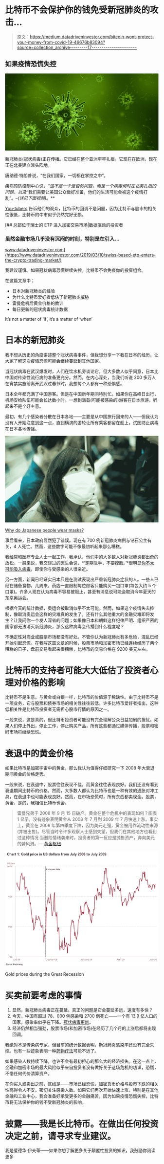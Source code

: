 # 比特币不会保护你的钱免受新冠肺炎的攻击…

> 原文：<https://medium.datadriveninvestor.com/bitcoin-wont-protect-your-money-from-covid-19-46676b83094?source=collection_archive---------17----------------------->

## 如果疫情恐慌失控

![](img/865346755271afaf9eedf12b51ea8445.png)

新冠肺炎(冠状病毒)正在传播。它已经在整个亚洲牢牢扎根。它现在在欧洲，现在正在北美建立滩头阵地。

唐纳德·特朗普说，“在我们国家，一切都在掌控之中”。

疾病预防控制中心说，*“这不是一个是否的问题，而是一个病毒何时在北美扎根的问题，以及*“我们需要让美国公众做好准备，他们的生活可能会被这个疫情打乱”。–*(详见下面视频)*。**

[You-tubers](https://youtu.be/740ezQO98OU) 告诉他们的观众，比特币的回调不是问题，因为比特币与股市的相关性很低，比特币的牛市似乎仍然完好无损。

[](https://www.datadriveninvestor.com/2019/03/10/swiss-based-etp-enters-the-crypto-trading-market/) [## 总部位于瑞士的 ETP 进入加密交易市场|数据驱动的投资者

### 虽然金融市场几乎没有沉闷的时刻，特别是在引入…

www.datadriveninvestor.com](https://www.datadriveninvestor.com/2019/03/10/swiss-based-etp-enters-the-crypto-trading-market/) 

我建议谨慎。如果冠状病毒恐慌继续失控，比特币不会免疫你的投资组合。

在这篇文章中；

*   日本对新冠肺炎的经验
*   为什么比特币爱好者低估了新冠肺炎威胁
*   雷曼危机后黄金价格的教训
*   每日更新的冠状病毒统计数据

It’s not a matter of ‘if’, it’s a matter of ‘when’

# 日本的新冠肺炎

我不想从历史的角度讲述整个冠状病毒事件，但我想分享一下我在日本的经历，让大家了解这次疫情恐慌可能会继续蔓延到其他国家。

当冠状病毒在武汉爆发时，人们在饮水机旁谈论它，但大多数人似乎同意，日本比中国对传染性流行病的准备更充分。然而，在内心深处，当我们听说 200 多万人在宵禁实施前离开武汉过春节时，我想每个人都有一种恐惧感。

日本全年都充满了中国游客。但是在中国新年期间特别忙。如果你在高峰日出行，机场安检队伍可能会长达数小时。一想到满载(可能被感染的)游客在日本旅游，听起来不是个好主意。

最初，有几个感染者分散在日本各地——主要是从中国旅行回来的人——但我认为没有人开始注意到这一点，直到横滨的游轮让所有乘客都留在船上，试图防止病毒在日本各地传播。

![](img/96985f2412901d66153b62c207a9d9ad.png)

[Why do Japanese people wear masks?](https://theculturetrip.com/asia/japan/articles/why-do-japanese-people-wear-surgical-masks/)

事后看来，日本政府显然犯了错误。现在有 700 例新冠肺炎病例与钻石公主有关，4 人死亡。然而，这些数字可能不像最初听起来那么糟糕。

我经常和医疗专业人士一起工作，我承认，他们中的大多数人对新冠肺炎都出奇的放松。一般来说，我交谈过的医生会说，*‘定期洗手，不要摸脸。’*很明显[你不太可能吸入病毒](https://youtu.be/xWj9OUAfTLQ)，即使你与受感染的人很亲近。

另一方面，新闻已经证实日本只是在测试表现出严重新冠肺炎症状的人。一些人已经在储备食物，几周来，药店一直限制每位顾客只能购买一包口罩(每包大约 5 个口罩)。许多人现在认为病毒不容易被阻止，甚至有消息说可能会取消今年夏天的东京奥运会。

根据今天的统计数据，奥运会被取消似乎不太可能。然而，如果这个疫情失去控制，像取消奥运会这样的灾难真的发生了，还有什么其他重大的金融灾难即将发生？让我问你一个发人深省的问题；如果像日本和朝鲜这样纪律严明、组织严密的国家都无法消灭新冠肺炎，那么这种病毒会传播到什么程度呢？

不确定性对商业或股票市场都没有好处。不管你认为新冠肺炎有多危险，混乱已经开始引起恐慌。在我写这篇文章的时候，股票市场和加密市场已经连续经历了两个糟糕的日子，盘前交易看起来很糟糕，比特币的交易价格在 9200 美元左右。

# 比特币的支持者可能大大低估了投资者心理对价格的影响

比特币不是生意。与黄金或白银一样，比特币的价值源于稀缺性。由于比特币不是一项业务，它与股票和债券市场的相关性往往较低。许多比特币爱好者指出，这种低相关性是比特币投资者无需担心股市行情的原因之一。

一般来说，这是真的，但比特币投资者可能没有完全理解公众日益加剧的担忧。如果人们停止外出，停止工作，停止购买产品，所有这些都通过媒体传播，股票和密码市场将继续恐慌。

# 衰退中的黄金价格

如果比特币是加密宇宙中的黄金，那么我认为值得仔细研究一下 2008 年大衰退期间黄金的价格走势。

一般来说，在衰退中，股票往往表现不佳，而黄金往往表现良好。我们还没有看到衰退期间比特币的价格，然而，大多数人都认为比特币也是一种有效的通胀对冲工具，在衰退中也可能表现良好。然而，在市场恐慌时，所有东西都卖现金。股票，黄金，是的，我相信比特币也会。

> 雷曼兄弟于 2008 年 9 月 15 日破产。黄金在整个危机中的表现如何？图表 1 显示，没有迹象表明黄金从 2008 年 7 月到 2009 年 7 月快速上涨。事实上，黄金在 2008 年第四季度下跌，因为美元走强，黄金被用作流动性来源(并被出售)。尽管当时令许多观察人士感到失望，但我们在其他地方也看到过这种情况:当避险情绪袭来时，投资者的第一反应是抛售资产，奔向美元的避风港。— [黄金枢纽](https://www.gold.org/goldhub/research/gold-investor/gold-investor-february-2019/the-gold-perspective-10-years-after-lehman-brothers-failed)

![](img/72cf946f8a64b409efc4fea2c44c0720.png)

Gold prices during the Great Recession

# 买卖前要考虑的事情

1.  显然，新冠肺炎病毒正在蔓延。真正的问题是它会蔓延多远，速度有多快？
2.  今天，中国有超过 78，000 例感染和 2700 例死亡——一个有 13.9 亿人口的国家，感染率似乎在下降。[冠状病毒更新](https://www.worldometers.info/coronavirus/)。
3.  经济仍然相当强劲，股票市场(和加密市场)在经历了几个月的上涨后都将出现回调。

我绝对不是传染病专家，但目前的统计数据表明，新冠肺炎感染率还没有完全失控。也有一些迹象表明一种[药物疗法](https://www.investorideas.com/news/2020/biotech/02242StockBites-GILD.asp)可能不远了。

如果感染人数持续下降，也许不会有最初担心的那么大的经济损失。在这一点上，金融和加密市场的最大风险似乎来自投资者没有做好关于这场危机的功课，恐慌，不惜任何代价清算资产。

在你买入或卖出之前，底线是——市场已经恐慌，加密货币价格与股市下跌的相关性高得令人不安。密切关注感染人数。如果它们再次开始快速上涨，特别是在其他金融和工业中心，我会准备好承受更多的金融痛苦，因为如果疫情恐慌失控，比特币将无法保护你的钱不受新冠肺炎的影响。

# 披露——我是长比特币。在做出任何投资决定之前，请寻求专业建议。

我是爱德华·伊夫蒂——如果你想了解更多关于颠覆性投资的知识，我鼓励你阅读更多